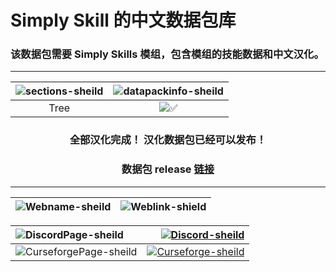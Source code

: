 # Simply Skill 的中文数据包库
### 该数据包需要 Simply Skills 模组，包含模组的技能数据和中文汉化。

****
<div align="center">

|![sections-sheild]|![datapackinfo-sheild]|
|:----:|:----:|
|Tree|![✅][link-tree]|

### 全部汉化完成！ 汉化数据包已经可以发布！
### 数据包 release [链接][release]

</div>

****
<div align="center">

|![Webname-sheild]|![Weblink-shield]|
|:-----:|:-----:|

|![DiscordPage-sheild]|[![Discord-sheild]][Discord]|
|:-----|-----:|
|![CurseforgePage-sheild]|[![Curseforge-sheild]][Curseforge]|

</div>

[Weblink-shield]:https://img.shields.io/badge/链接-0?logo=Baidu&label=网站&labelColor=gray&color=blue
[Webname-sheild]:https://img.shields.io/badge/导航-0?logo=Baidu&label=网站&labelColor=gray&color=blue
[DiscordPage-sheild]:https://img.shields.io/badge/Discord-0?logo=Discord&color=black
[Discord-sheild]:https://img.shields.io/discord/1020119045925773382?color=5865f2&label=%20&logo=Discord&logoColor=ffffff&style=for-the-badge
[Discord]:https://discord.com/invite/tRUdaHx7gG
[CurseforgePage-sheild]:https://img.shields.io/badge/Curseforge-0?logo=Curseforge&color=black
[Curseforge-sheild]:https://img.shields.io/badge/890301-0?logo=Curseforge&label=Curseforge&color=blue
[Curseforge]:https://www.curseforge.com/minecraft/mc-mods/simply-skills
[datapackinfo-sheild]:https://img.shields.io/badge/Translations_Progress-0?logo=Github&label=翻译进度&color=blue
[sections-sheild]:https://img.shields.io/badge/Files_Name-0?logo=Github&label=文件名称&color=blue
[link-tree]:https://github.com/White-Biggy/Data-Pack-Translation-Lab/blob/main/simplyskillschinese/data/simplyskills/puffish_skills/categories/tree
[release]:https://github.com/White-Biggy/DataPack-Chinese-SimplySkills/releases/tag/1.0.0
[Issue]:https://github.com/White-Biggy/DataPack-Chinese-SimplySkills/issues
